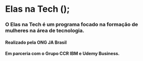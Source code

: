 # Elas na Tech ();

### O Elas na Tech é um programa focado na formação de mulheres na área de tecnologia. 

#### Realizado pela ONG  JA Brasil
#### Em parceria com o Grupo CCR IBM e Udemy Business.
